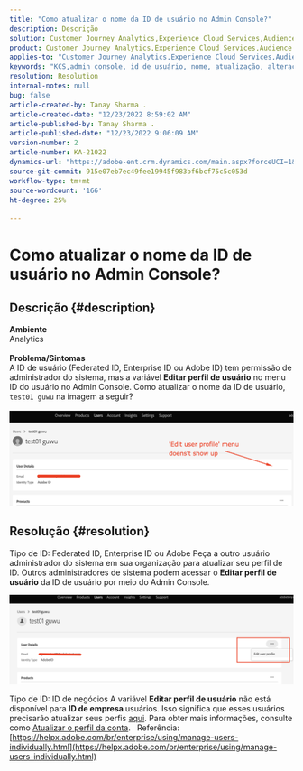 ```yaml
---
title: "Como atualizar o nome da ID de usuário no Admin Console?"
description: Descrição
solution: Customer Journey Analytics,Experience Cloud Services,Audience Manager,Experience Cloud,Analytics,Target,Admin
product: Customer Journey Analytics,Experience Cloud Services,Audience Manager,Experience Cloud,Analytics,Target,Admin
applies-to: "Customer Journey Analytics,Experience Cloud Services,Audience Manager,Experience Cloud,Analytics,Target,Admin"
keywords: "KCS,admin console, id de usuário, nome, atualização, alteração, "
resolution: Resolution
internal-notes: null
bug: false
article-created-by: Tanay Sharma .
article-created-date: "12/23/2022 8:59:02 AM"
article-published-by: Tanay Sharma .
article-published-date: "12/23/2022 9:06:09 AM"
version-number: 2
article-number: KA-21022
dynamics-url: "https://adobe-ent.crm.dynamics.com/main.aspx?forceUCI=1&pagetype=entityrecord&etn=knowledgearticle&id=471ed805-a082-ed11-81ac-6045bd006239"
source-git-commit: 915e07eb7ec49fee19945f983bf6bcf75c5c053d
workflow-type: tm+mt
source-wordcount: '166'
ht-degree: 25%

---
```


# Como atualizar o nome da ID de usuário no Admin Console?

## Descrição {#description}

<b>Ambiente</b><br>Analytics<br> <br><b>Problema/Sintomas</b><br>A ID de usuário (Federated ID, Enterprise ID ou Adobe ID) tem permissão de administrador do sistema, mas a variável <b>Editar perfil de usuário</b> no menu ID do usuário no Admin Console. Como atualizar o nome da ID de usuário, `test01 guwu` na imagem a seguir?<br>
<br>![](assets/___4a1ed805-a082-ed11-81ac-6045bd006239___.png)<br>

## Resolução {#resolution}


Tipo de ID: Federated ID, Enterprise ID ou Adobe Peça a outro usuário administrador do sistema em sua organização para atualizar seu perfil de ID. Outros administradores de sistema podem acessar o <b>Editar perfil de usuário</b> da ID de usuário por meio do Admin Console.

![](assets/5d528b6b-4667-ed11-9561-6045bd006e5a.png)



Tipo de ID: ID de negócios A variável <b>Editar perfil de usuário</b> não está disponível para <b>ID de empresa </b>usuários. Isso significa que esses usuários precisarão atualizar seus perfis [aqui](https://account.adobe.com/profile). Para obter mais informações, consulte como [Atualizar o perfil da conta](https://helpx.adobe.com/br/manage-account/using/edit-adobe-account-personal-profile.html).
 
Referência:
[https://helpx.adobe.com/br/enterprise/using/manage-users-individually.html](https://helpx.adobe.com/br/enterprise/using/manage-users-individually.html)
